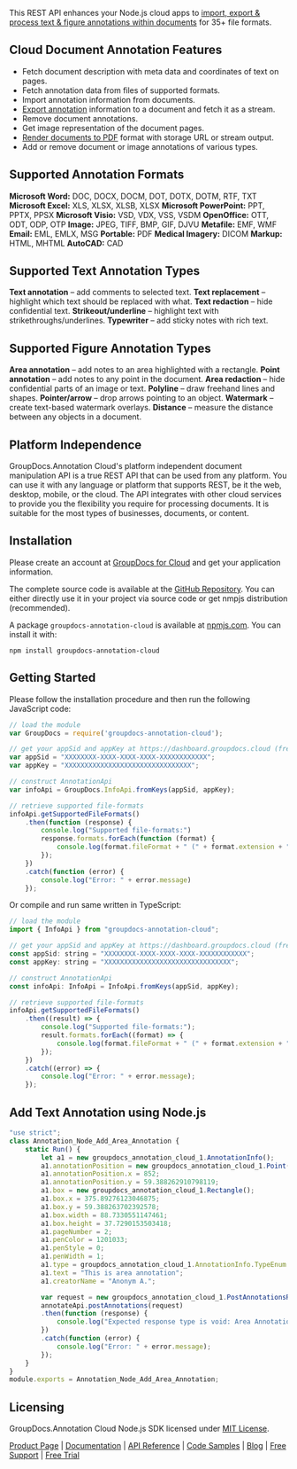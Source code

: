 This REST API enhances your Node.js cloud apps to [import, export & process text & figure annotations within documents](https://products.groupdocs.cloud/annotation/nodejs) for 35+ file formats.

## Cloud Document Annotation Features

- Fetch document description with meta data and coordinates of text on pages.
- Fetch annotation data from files of supported formats.
- Import annotation information from documents.
- [Export annotation](https://wiki.groupdocs.cloud/annotationcloud/developer-guide/working-with-annotations/#HExportAnnotationandgetDocumentasStream) information to a document and fetch it as a stream.
- Remove document annotations.
- Get image representation of the document pages.
- [Render documents to PDF](https://wiki.groupdocs.cloud/annotationcloud/developer-guide/rendering-documents/) format with storage URL or stream output.
- Add or remove document or image annotations of various types.

## Supported Annotation Formats

**Microsoft Word:** DOC, DOCX, DOCM, DOT, DOTX, DOTM, RTF, TXT
**Microsoft Excel:** XLS, XLSX, XLSB, XLSX
**Microsoft PowerPoint:** PPT, PPTX, PPSX
**Microsoft Visio:** VSD, VDX, VSS, VSDM
**OpenOffice:** OTT, ODT, ODP, OTP
**Image:** JPEG, TIFF, BMP, GIF, DJVU
**Metafile:** EMF, WMF
**Email:** EML, EMLX, MSG
**Portable:** PDF
**Medical Imagery:** DICOM
**Markup:** HTML, MHTML
**AutoCAD:** CAD

## Supported Text Annotation Types

**Text annotation** – add comments to selected text.
**Text replacement** – highlight which text should be replaced with what.
**Text redaction** – hide confidential text.
**Strikeout/underline** – highlight text with strikethroughs/underlines.
**Typewriter** – add sticky notes with rich text.

## Supported Figure Annotation Types

**Area annotation** – add notes to an area highlighted with a rectangle.
**Point annotation** – add notes to any point in the document.
**Area redaction** – hide confidential parts of an image or text.
**Polyline** – draw freehand lines and shapes.
**Pointer/arrow** – drop arrows pointing to an object.
**Watermark** – create text-based watermark overlays.
**Distance** – measure the distance between any objects in a document.

## Platform Independence

GroupDocs.Annotation Cloud's platform independent document manipulation API is a true REST API that can be used from any platform. You can use it with any language or platform that supports REST, be it the web, desktop, mobile, or the cloud. The API integrates with other cloud services to provide you the flexibility you require for processing documents. It is suitable for the most types of businesses, documents, or content.

## Installation

Please create an account at [GroupDocs for Cloud](https://dashboard.groupdocs.cloud/#/apps) and get your application information.

The complete source code is available at the [GitHub Repository](https://github.com/groupdocs-annotation-cloud/groupdocs-annotation-cloud-node). You can either directly use it in your project via source code or get nmpjs distribution (recommended).

A package `groupdocs-annotation-cloud` is available at [npmjs.com](https://www.npmjs.com/package/groupdocs-annotation-cloud). You can install it with:

`npm install groupdocs-annotation-cloud`

## Getting Started

Please follow the installation procedure and then run the following JavaScript code:

```js
// load the module
var GroupDocs = require('groupdocs-annotation-cloud');

// get your appSid and appKey at https://dashboard.groupdocs.cloud (free registration is required).
var appSid = "XXXXXXXX-XXXX-XXXX-XXXX-XXXXXXXXXXXX";
var appKey = "XXXXXXXXXXXXXXXXXXXXXXXXXXXXXXXX";

// construct AnnotationApi
var infoApi = GroupDocs.InfoApi.fromKeys(appSid, appKey);

// retrieve supported file-formats
infoApi.getSupportedFileFormats()
    .then(function (response) {
        console.log("Supported file-formats:")
        response.formats.forEach(function (format) {
            console.log(format.fileFormat + " (" + format.extension + ")");
        });
    })
    .catch(function (error) {
        console.log("Error: " + error.message)
    });
```

Or compile and run same written in TypeScript:

```js
// load the module
import { InfoApi } from "groupdocs-annotation-cloud";

// get your appSid and appKey at https://dashboard.groupdocs.cloud (free registration is required).
const appSid: string = "XXXXXXXX-XXXX-XXXX-XXXX-XXXXXXXXXXXX";
const appKey: string = "XXXXXXXXXXXXXXXXXXXXXXXXXXXXXXXX";

// construct AnnotationApi
const infoApi: InfoApi = InfoApi.fromKeys(appSid, appKey);

// retrieve supported file-formats
infoApi.getSupportedFileFormats()
    .then((result) => {
        console.log("Supported file-formats:");
        result.formats.forEach((format) => {
            console.log(format.fileFormat + " (" + format.extension + ")");
        });
    })
    .catch((error) => {
        console.log("Error: " + error.message);
    });
```

## Add Text Annotation using Node.js

```js
"use strict";
class Annotation_Node_Add_Area_Annotation {
    static Run() {
        let a1 = new groupdocs_annotation_cloud_1.AnnotationInfo();
        a1.annotationPosition = new groupdocs_annotation_cloud_1.Point();
        a1.annotationPosition.x = 852;
        a1.annotationPosition.y = 59.388262910798119;
        a1.box = new groupdocs_annotation_cloud_1.Rectangle();
        a1.box.x = 375.89276123046875;
        a1.box.y = 59.388263702392578;
        a1.box.width = 88.7330551147461;
        a1.box.height = 37.7290153503418;
        a1.pageNumber = 2;
        a1.penColor = 1201033;
        a1.penStyle = 0;
        a1.penWidth = 1;
        a1.type = groupdocs_annotation_cloud_1.AnnotationInfo.TypeEnum.Area;
        a1.text = "This is area annotation";
        a1.creatorName = "Anonym A.";

        var request = new groupdocs_annotation_cloud_1.PostAnnotationsRequest("Annotationdocs\\ten-pages.pdf", [a1]);
        annotateApi.postAnnotations(request)
        .then(function (response) {
            console.log("Expected response type is void: Area Annotation added.");
        })
        .catch(function (error) {
            console.log("Error: " + error.message);
        });
    }
}
module.exports = Annotation_Node_Add_Area_Annotation;
```

## Licensing

GroupDocs.Annotation Cloud Node.js SDK licensed under [MIT License](https://github.com/groupdocs-annotation-cloud/groupdocs-annotation-cloud-node/blob/HEAD/LICENSE).

[Product Page](https://products.groupdocs.cloud/annotation/nodejs) | [Documentation](https://wiki.groupdocs.cloud/annotationcloud/) | [API Reference](https://apireference.groupdocs.cloud/annotation/) | [Code Samples](https://github.com/groupdocs-annotation-cloud/groupdocs-annotation-cloud-node) | [Blog](https://blog.groupdocs.cloud/category/annotation/) | [Free Support](https://forum.groupdocs.cloud/c/annotation) | [Free Trial](https://dashboard.groupdocs.cloud/#/apps)
